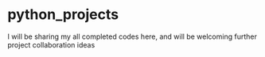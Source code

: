# python_projects
I will be sharing my all completed codes here, and will be welcoming further project collaboration ideas

